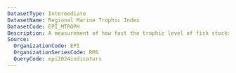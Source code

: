 ```yaml
---
DatasetType: Intermediate
DatasetName: Regional Marine Trophic Index
DatasetCode: EPI_MTROPH
Description: A measurement of how fast the trophic level of fish stocks changed over the last decade. The decline of the trophic level of fish catches is a phenomenon commonly known as “fishing down the food web”. A score of 100 indicates that the mean trophic level increased 0.015 per year over the last decade
Source:
  OrganizationCode: EPI
  OrganizationSeriesCode: RMS
  QueryCode: epi2024indicators
---
```

